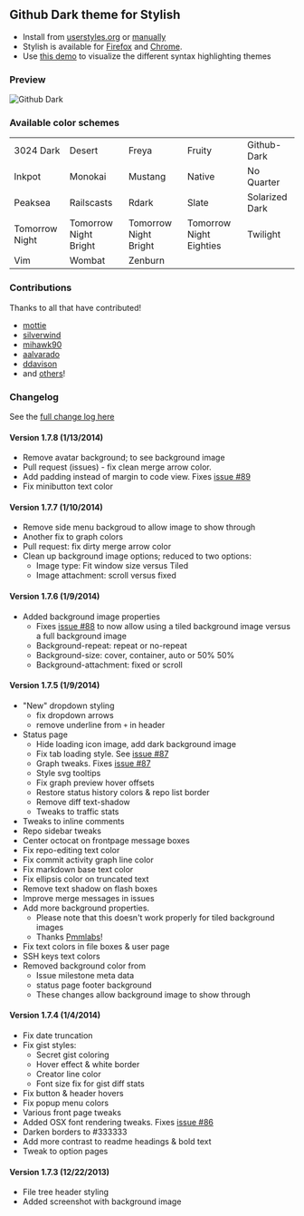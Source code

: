 ## Github Dark theme for Stylish
- Install from [userstyles.org](http://userstyles.org/styles/37035) or [manually](https://github.com/StylishThemes/Github-Dark/blob/master/github-dark.css)
- Stylish is available for [Firefox](https://addons.mozilla.org/en-US/firefox/addon/2108/) and [Chrome](https://chrome.google.com/extensions/detail/fjnbnpbmkenffdnngjfgmeleoegfcffe).
- Use [this demo](http://StylishThemes.github.io/Github-Dark/) to visualize the different syntax highlighting themes

### Preview
![Github Dark](http://i.imgur.com/Tdk2UCM.png)

### Available color schemes
<table>
  <tr><td>3024 Dark</td>      <td>Desert</td>                <td>Freya</td>                 <td>Fruity</td>                  <td>Github-Dark</td></tr>
  <tr><td>Inkpot</td>         <td>Monokai</td>               <td>Mustang</td>               <td>Native</td>                  <td>No Quarter</td></tr>
  <tr><td>Peaksea</td>        <td>Railscasts</td>            <td>Rdark</td>                 <td>Slate</td>                   <td>Solarized Dark</td></tr>
  <tr><td>Tomorrow Night</td> <td>Tomorrow Night Bright</td> <td>Tomorrow Night Bright</td> <td>Tomorrow Night Eighties</td> <td>Twilight</td></tr>
  <tr><td>Vim</td>            <td>Wombat</td>                <td>Zenburn</td>               <td></td>                        <td></td></tr>
</table>

### Contributions

Thanks to all that have contributed!

* [mottie](http://github.com/mottie)
* [silverwind](http://github.com/silverwind)
* [mihawk90](http://github.com/mihawk90)
* [aalvarado](http://github.com/aalvarado)
* [ddavison](http://github.com/ddavison)
* and [others](https://github.com/StylishThemes/Github-Dark/graphs/contributors)!

### **Changelog**

See the [full change log here](https://github.com/StylishThemes/Github-Dark/wiki)

#### Version 1.7.8 (1/13/2014)

* Remove avatar background; to see background image
* Pull request (issues) - fix clean merge arrow color.
* Add padding instead of margin to code view. Fixes [issue #89](https://github.com/StylishThemes/Github-Dark/issues/89)
* Fix minibutton text color

#### Version 1.7.7 (1/10/2014)

* Remove side menu backgroud to allow image to show through
* Another fix to graph colors
* Pull request: fix dirty merge arrow color
* Clean up background image options; reduced to two options:
  * Image type: Fit window size versus Tiled
  * Image attachment: scroll versus fixed

#### Version 1.7.6 (1/9/2014)

* Added background image properties
  * Fixes [issue #88](https://github.com/StylishThemes/Github-Dark/issues/88) to now allow using a tiled background image versus a full background image
  * Background-repeat: repeat or no-repeat
  * Background-size: cover, container, auto or 50% 50%
  * Background-attachment: fixed or scroll

#### Version 1.7.5 (1/9/2014)

* "New" dropdown styling
  * fix dropdown arrows
  * remove underline from `+` in header
* Status page
  * Hide loading icon image, add dark background image
  * Fix tab loading style. See [issue #87](https://github.com/StylishThemes/Github-Dark/issues/87)
  * Graph tweaks. Fixes [issue #87](https://github.com/StylishThemes/Github-Dark/issues/87)
  * Style svg tooltips
  * Fix graph preview hover offsets
  * Restore status history colors & repo list border
  * Remove diff text-shadow
  * Tweaks to traffic stats
* Tweaks to inline comments
* Repo sidebar tweaks
* Center octocat on frontpage message boxes
* Fix repo-editing text color
* Fix commit activity graph line color
* Fix markdown base text color
* Fix ellipsis color on truncated text
* Remove text shadow on flash boxes
* Improve merge messages in issues
* Add more background properties.
  * Please note that this doesn't work properly for tiled background images
  * Thanks [Pmmlabs](https://github.com/Pmmlabs)!
* Fix text colors in file boxes & user page
* SSH keys text colors
* Removed background color from
  * Issue milestone meta data
  * status page footer background
  * These changes allow background image to show through

#### Version 1.7.4 (1/4/2014)

* Fix date truncation
* Fix gist styles:
  * Secret gist coloring
  * Hover effect &amp; white border
  * Creator line color
  * Font size fix for gist diff stats
* Fix button &amp; header hovers
* Fix popup menu colors
* Various front page tweaks
* Added OSX font rendering tweaks. Fixes [issue #86](https://github.com/StylishThemes/Github-Dark/issues/86)
* Darken borders to #333333
* Add more contrast to readme headings &amp; bold text
* Tweak to option pages

#### Version 1.7.3 (12/22/2013)

* File tree header styling
* Added screenshot with background image
